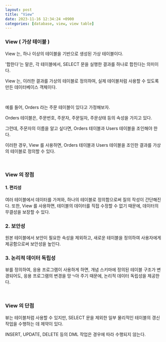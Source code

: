 ```yaml
---
layout: post
title: "View"
date: 2023-11-16 12:34:24 +0900
categories: [database, view, view table]
---
```


### View ( 가상 테이블 )

View 는, 하나 이상의 테이블을 기반으로 생성된 가상 테이블이다.

'합한다'는 말은, 각 테이블에서, SELECT 문을 실행한 결과를 하나로 합친다는 의미이다.

View 는, 이러한 결과를 가상의 테이블로 정의하여, 실제 테이블처럼 사용할 수 있도록 만든 데이터베이스 객체이다.

<br>

예를 들어, Orders 라는 주문 테이블이 있다고 가정해보자.

Orders 테이블은, 주문번호, 주문자, 주문일자, 주문상태 등의 속성을 가지고 있다.

그런데, 주문자의 이름을 알고 싶다면, Orders 테이블과 Users 테이블을 조인해야 한다.

이러한 경우, View 를 사용하면, Orders 테이블과 Users 테이블을 조인한 결과를 가상의 테이블로 정의할 수 있다.

<br>

### View 의 장점

#### 1. 편리성

여러 테이블에서 데이터를 가져와, 하나의 테이블로 정의함으로써 질의 작성이 간단해진다. 또한, View 를 사용하면, 테이블의 데이터를 직접 수정할 수 없기 때문에, 데이터의 무결성을 보장할 수 있다.

### 2. 보안성

원본 테이블에서 보안이 필요한 속성을 제외하고, 새로운 테이블을 정의하여 사용자에게 제공함으로써 보안성을 높인다.

### 3. 논리적 데이터 독립성

뷰를 정의하여, 응용 프로그램이 사용하게 하면, 개념 스키마에 정의된 테이블 구조가 변경되어도, 응용 프로그램의 변경을 망ㄱ아 주기 때문에, 논리적 데이터 독립성을 제공한다.

<br>

### View 의 단점

뷰는 테이블처럼 사용할 수 있지만, SELECT 문을 제외한 일부 물리적인 테이블의 갱신 작업을 수행하는 데 제약이 있다.

INSERT, UPDATE, DELETE 등의 DML 작업은 경우에 따라 수행되지 않는다.